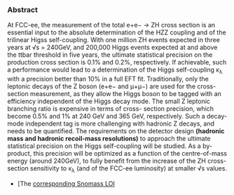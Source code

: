### Abstract

At FCC-ee, the measurement of the total e+e− → ZH cross section is an essential input to the absolute determination of the HZZ coupling and of the trilinear Higss self-coupling. With one million ZH events expected in three years at √s = 240GeV, and 200,000 Higgs events expected at and above the ttbar threshold in five years, the ultimate statistical precision on the production cross section is 0.1% and 0.2%, respectively. If achievable, such a performance would lead to a determination of the Higgs self-coupling κ<sub>λ</sub> with a precision better than 10% in a full EFT fit.
Traditionally, only the leptonic decays of the Z boson (e+e− and μ+μ−) are used for the cross- section measurement, as they allow the Higgs boson to be tagged with an efficiency independent of the Higgs decay mode. The small Z leptonic branching ratio is expensive in terms of cross- section precision, which become 0.5% and 1% at 240 GeV and 365 GeV, respectively. Such a decay- mode independent tag is more challenging with hadronic Z decays, and needs to be quantified. The requirements on the detector design **(hadronic mass and hadronic recoil-mass resolutions)**
to approach the ultimate statistical precision on the Higgs self-coupling will be studied. As a by-product, this precision will be optimized as a function of the centre-of-mass energy (around 240GeV), to fully benefit from the increase of the ZH cross-section sensitivity to κ<sub>λ</sub> (and of the FCC-ee luminosity) at smaller √s values.

- [The [corresponding Snomass LOI](https://indico.cern.ch/event/951830/contributions/3999001/attachments/2095109/3521327/HiggsParams_SNOWMASS21-EF1_EF0_Patrick_Janot-169.pdf)
